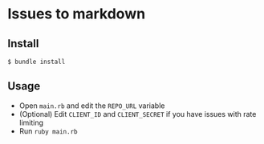 # Issues to markdown

## Install

```
$ bundle install
```

## Usage

* Open `main.rb` and edit the `REPO_URL` variable
* (Optional) Edit `CLIENT_ID` and `CLIENT_SECRET` if you have issues with rate limiting
* Run `ruby main.rb`
